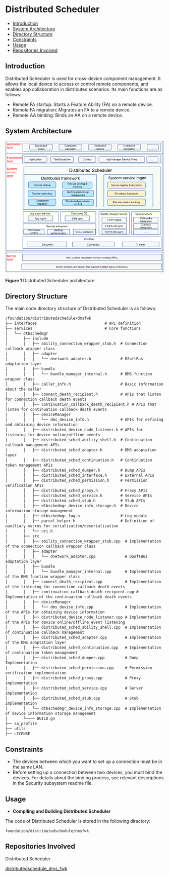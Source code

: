 # Distributed Scheduler<a name="EN-US_TOPIC_0000001162308327"></a>

-   [Introduction](#section11660541593)
-   [System Architecture](#section13587185873516)
-   [Directory Structure](#section161941989596)
-   [Constraints](#section119744591305)
-   [Usage](#section10729231131110)
-   [Repositories Involved](#section1371113476307)

## Introduction<a name="section11660541593"></a>

Distributed Scheduler is used for cross-device component management. It allows the local device to access or control remote components, and enables app collaboration in distributed scenarios. Its main functions are as follows:

-   Remote FA startup: Starts a Feature Ability (FA) on a remote device.
-   Remote FA migration: Migrates an FA to a remote device.
-   Remote AA binding: Binds an AA on a remote device.


## System Architecture<a name="section13587185873516"></a>

![](figures/dms-architecture.png)

**Figure 1** Distributed Scheduler architecture<a name="fig4460722185514"></a>

## Directory Structure<a name="section161941989596"></a>

The main code directory structure of Distributed Scheduler is as follows:

```
/foundation/distributedschedule/dmsfwk
├── interfaces                              # API definition
├── services                                # Core functions
│   └── dtbschedmgr
│       ├── include
│       │   ├── ability_connection_wrapper_stub.h  # Connection callback wrapper class
│       │   ├── adapter
│       │   │   └── dnetwork_adapter.h             # DSoftBus adaptation layer
│       │   ├── bundle
│       │   │   └── bundle_manager_internal.h      # BMS function wrapper class
│       │   ├── caller_info.h                      # Basic information about the caller
│       │   ├── connect_death_recipient.h          # APIs that listen for connection callback death events
│       │   ├── continuation_callback_death_recipient.h # APIs that listen for continuation callback death events
│       │   ├── deviceManager
│       │   │   └── dms_device_info.h              # APIs for defining and obtaining device information
│       │   ├── distributed_device_node_listener.h # APIs for listening for device online/offline events
│       │   ├── distributed_sched_ability_shell.h  # Continuation callback management APIs
│       │   ├── distributed_sched_adapter.h        # DMS adaptation layer
│       │   ├── distributed_sched_continuation.h   # Continuation token management APIs
│       │   ├── distributed_sched_dumper.h         # Dump APIs
│       │   ├── distributed_sched_interface.h      # External APIs
│       │   ├── distributed_sched_permission.h     # Permission verification APIs
│       │   ├── distributed_sched_proxy.h          # Proxy APIs
│       │   ├── distributed_sched_service.h        # Service APIs
│       │   ├── distributed_sched_stub.h           # Stub APIs
│       │   ├── dtbschedmgr_device_info_storage.h  # Device information storage management
│       │   ├── dtbschedmgr_log.h                  # Log module
│       │   ├── parcel_helper.h                    # Definition of auxiliary macros for serialization/deserialization
│       │   └── uri.h
│       ├── src
│       │   ├── ability_connection_wrapper_stub.cpp  # Implementation of the connection callback wrapper class
│       │   ├── adapter
│       │   │   └── dnetwork_adapter.cpp             # DSoftBus adaptation layer
│       │   ├── bundle
│       │   │   └── bundle_manager_internal.cpp      # Implementation of the BMS function wrapper class
│       │   ├── connect_death_recipient.cpp          # Implementation of the listening for connection callback death events
│       │   ├── continuation_callback_death_recipient.cpp # Implementation of the continuation callback death events
│       │   ├── deviceManager
│       │   │   └── dms_device_info.cpp              # Implementation of the APIs for obtaining device information
│       │   ├── distributed_device_node_listener.cpp # Implementation of the APIs for device online/offline event listening
│       │   ├── distributed_sched_ability_shell.cpp  # Implementation of continuation callback management
│       │   ├── distributed_sched_adapter.cpp        # Implementation of the DMS adaptation layer
│       │   ├── distributed_sched_continuation.cpp   # Implementation of continuation token management 
│       │   ├── distributed_sched_dumper.cpp         # Dump Implementation
│       │   ├── distributed_sched_permission.cpp     # Permission verification implementation
│       │   ├── distributed_sched_proxy.cpp          # Proxy implementation
│       │   ├── distributed_sched_service.cpp        # Server implementation
│       │   ├── distributed_sched_stub.cpp           # Stub implementation
│       │   └── dtbschedmgr_device_info_storage.cpp  # Implementation of device information storage management
│       └──── BUILD.gn
├── sa_profile
├── utils
├── LICENSE
```

## Constraints<a name="section119744591305"></a>

-   The devices between which you want to set up a connection must be in the same LAN.
-   Before setting up a connection between two devices, you must bind the devices. For details about the binding process, see relevant descriptions in the Security subsystem readme file.

## Usage<a name="section10729231131110"></a>

-   **Compiling and Building Distributed Scheduler**

The code of Distributed Scheduler is stored in the following directory:

```
foundation/distributedschedule/dmsfwk
```


## Repositories Involved<a name="section1371113476307"></a>

Distributed Scheduler

[distributedschedule\_dms\_fwk](https://https://gitee.com/openharmony/distributedschedule_dms_fwk)
